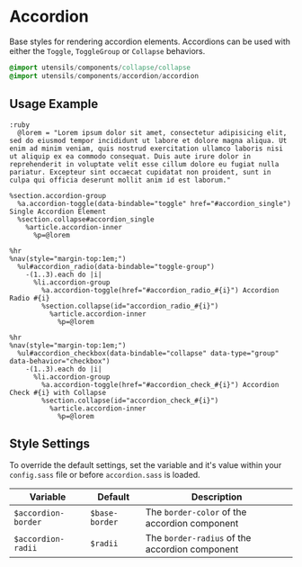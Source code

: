 
# Accordion
Base styles for rendering accordion elements. Accordions can be used
with either the `Toggle`, `ToggleGroup` or `Collapse` behaviors.

```sass
@import utensils/components/collapse/collapse
@import utensils/components/accordion/accordion
```

## Usage Example

<!--~ markup/accordion.html.haml -->
```haml
:ruby
  @lorem = "Lorem ipsum dolor sit amet, consectetur adipisicing elit, sed do eiusmod tempor incididunt ut labore et dolore magna aliqua. Ut enim ad minim veniam, quis nostrud exercitation ullamco laboris nisi ut aliquip ex ea commodo consequat. Duis aute irure dolor in reprehenderit in voluptate velit esse cillum dolore eu fugiat nulla pariatur. Excepteur sint occaecat cupidatat non proident, sunt in culpa qui officia deserunt mollit anim id est laborum."

%section.accordion-group
  %a.accordion-toggle(data-bindable="toggle" href="#accordion_single") Single Accordion Element
  %section.collapse#accordion_single
    %article.accordion-inner
      %p=@lorem

%hr
%nav(style="margin-top:1em;")
  %ul#accordion_radio(data-bindable="toggle-group")
    -(1..3).each do |i|
      %li.accordion-group
        %a.accordion-toggle(href="#accordion_radio_#{i}") Accordion Radio #{i}
        %section.collapse(id="accordion_radio_#{i}")
          %article.accordion-inner
            %p=@lorem

%hr
%nav(style="margin-top:1em;")
  %ul#accordion_checkbox(data-bindable="collapse" data-type="group" data-behavior="checkbox")
    -(1..3).each do |i|
      %li.accordion-group
        %a.accordion-toggle(href="#accordion_check_#{i}") Accordion Check #{i} with Collapse
        %section.collapse(id="accordion_check_#{i}")
          %article.accordion-inner
            %p=@lorem
```
<!-- end -->

## Style Settings
To override the default settings, set the variable and it's value
within your `config.sass` file or before `accordion.sass` is loaded.

Variable            | Default        | Description
------------------- | -------------- | -------------------------------------------
`$accordion-border` | `$base-border` | The `border-color` of the accordion component
`$accordion-radii`  | `$radii`       | The `border-radius` of the accordion component

